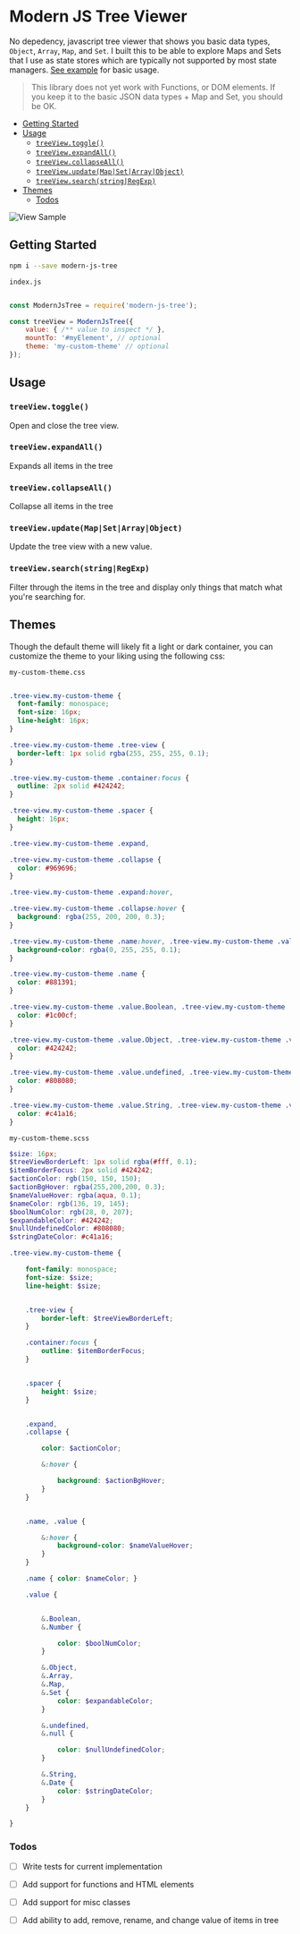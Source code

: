 # Modern JS Tree Viewer <!-- omit in TOC -->

No depedency, javascript tree viewer that shows you basic data types, `Object`, `Array`, `Map`, and `Set`. I built this to be able to explore Maps and Sets that I use as state stores which are typically not supported by most state managers. [See example](example/) for basic usage.

> This library does not yet work with Functions, or DOM elements. If you keep it to the basic JSON data types + Map and Set, you should be OK.

- [Getting Started](#getting-started)
- [Usage](#usage)
  - [`treeView.toggle()`](#treeviewtoggle)
  - [`treeView.expandAll()`](#treeviewexpandall)
  - [`treeView.collapseAll()`](#treeviewcollapseall)
  - [`treeView.update(Map|Set|Array|Object)`](#treeviewupdatemapsetarrayobject)
  - [`treeView.search(string|RegExp)`](#treeviewsearchstringregexp)
- [Themes](#themes)
  - [Todos](#todos)

![View Sample](assets/modern-js-tree.gif)

## Getting Started

```bash
npm i --save modern-js-tree
```

`index.js`

```js

const ModernJsTree = require('modern-js-tree');

const treeView = ModernJsTree({
    value: { /** value to inspect */ },
    mountTo: '#myElement', // optional
    theme: 'my-custom-theme' // optional
});
```

## Usage

### `treeView.toggle()`

Open and close the tree view.

### `treeView.expandAll()`

Expands all items in the tree

### `treeView.collapseAll()`

Collapse all items in the tree

### `treeView.update(Map|Set|Array|Object)`

Update the tree view with a new value.

### `treeView.search(string|RegExp)`

Filter through the items in the tree and display only things that match what you're searching for.

## Themes

Though the default theme will likely fit a light or dark container, you can customize the theme to your liking using the following css:

`my-custom-theme.css`

```css

.tree-view.my-custom-theme {
  font-family: monospace;
  font-size: 16px;
  line-height: 16px;
}

.tree-view.my-custom-theme .tree-view {
  border-left: 1px solid rgba(255, 255, 255, 0.1);
}

.tree-view.my-custom-theme .container:focus {
  outline: 2px solid #424242;
}

.tree-view.my-custom-theme .spacer {
  height: 16px;
}

.tree-view.my-custom-theme .expand,

.tree-view.my-custom-theme .collapse {
  color: #969696;
}

.tree-view.my-custom-theme .expand:hover,

.tree-view.my-custom-theme .collapse:hover {
  background: rgba(255, 200, 200, 0.3);
}

.tree-view.my-custom-theme .name:hover, .tree-view.my-custom-theme .value:hover {
  background-color: rgba(0, 255, 255, 0.1);
}

.tree-view.my-custom-theme .name {
  color: #881391;
}

.tree-view.my-custom-theme .value.Boolean, .tree-view.my-custom-theme .value.Number {
  color: #1c00cf;
}

.tree-view.my-custom-theme .value.Object, .tree-view.my-custom-theme .value.Array, .tree-view.my-custom-theme .value.Map, .tree-view.my-custom-theme .value.Set {
  color: #424242;
}

.tree-view.my-custom-theme .value.undefined, .tree-view.my-custom-theme .value.null {
  color: #808080;
}

.tree-view.my-custom-theme .value.String, .tree-view.my-custom-theme .value.Date {
  color: #c41a16;
}
```

`my-custom-theme.scss`

```scss
$size: 16px;
$treeViewBorderLeft: 1px solid rgba(#fff, 0.1);
$itemBorderFocus: 2px solid #424242;
$actionColor: rgb(150, 150, 150);
$actionBgHover: rgba(255,200,200, 0.3);
$nameValueHover: rgba(aqua, 0.1);
$nameColor: rgb(136, 19, 145);
$boolNumColor: rgb(28, 0, 207);
$expandableColor: #424242;
$nullUndefinedColor: #808080;
$stringDateColor: #c41a16;

.tree-view.my-custom-theme {

    font-family: monospace;
    font-size: $size;
    line-height: $size;


    .tree-view {
        border-left: $treeViewBorderLeft;
    }

    .container:focus {
        outline: $itemBorderFocus;
    }


    .spacer {
        height: $size;
    }


    .expand,
    .collapse {

        color: $actionColor;

        &:hover {

            background: $actionBgHover;
        }
    }


    .name, .value {

        &:hover {
            background-color: $nameValueHover;
        }
    }

    .name { color: $nameColor; }

    .value {


        &.Boolean,
        &.Number {

            color: $boolNumColor;
        }

        &.Object,
        &.Array,
        &.Map,
        &.Set {
            color: $expandableColor;
        }

        &.undefined,
        &.null {

            color: $nullUndefinedColor;
        }

        &.String,
        &.Date {
            color: $stringDateColor;
        }
    }

}
```


### Todos

- [ ] Write tests for current implementation
- [ ] Add support for functions and HTML elements
- [ ] Add support for misc classes
- [ ] Add ability to add, remove, rename, and change value of items in tree

